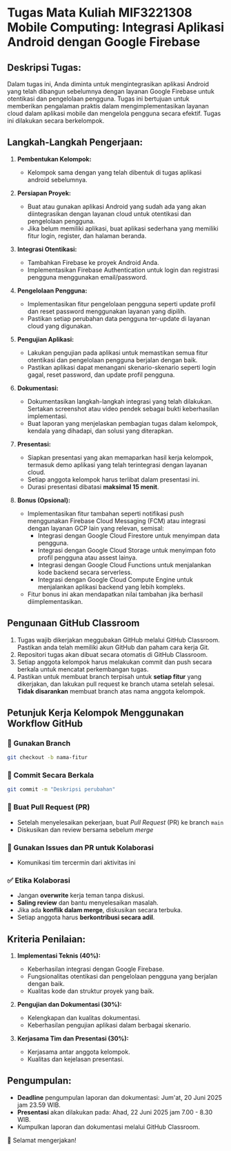 # Tugas Mata Kuliah MIF3221308 Mobile Computing: Integrasi Aplikasi Android dengan Google Firebase

## Deskripsi Tugas:

Dalam tugas ini, Anda diminta untuk mengintegrasikan aplikasi Android yang telah dibangun sebelumnya dengan layanan Google Firebase untuk otentikasi dan pengelolaan pengguna. Tugas ini bertujuan untuk memberikan pengalaman praktis dalam mengimplementasikan layanan cloud dalam aplikasi mobile dan mengelola pengguna secara efektif. Tugas ini dilakukan secara berkelompok.

## Langkah-Langkah Pengerjaan:

1. **Pembentukan Kelompok:**
   - Kelompok sama dengan yang telah dibentuk di tugas aplikasi android sebelumnya.

2. **Persiapan Proyek:**
   - Buat atau gunakan aplikasi Android yang sudah ada yang akan diintegrasikan dengan layanan cloud untuk otentikasi dan pengelolaan pengguna.
   - Jika belum memiliki aplikasi, buat aplikasi sederhana yang memiliki fitur login, register, dan halaman beranda.

3. **Integrasi Otentikasi:**
   - Tambahkan Firebase ke proyek Android Anda.
   - Implementasikan Firebase Authentication untuk login dan registrasi pengguna menggunakan email/password.

4. **Pengelolaan Pengguna:**
   - Implementasikan fitur pengelolaan pengguna seperti update profil dan reset password menggunakan layanan yang dipilih.
   - Pastikan setiap perubahan data pengguna ter-update di layanan cloud yang digunakan.

5. **Pengujian Aplikasi:**
   - Lakukan pengujian pada aplikasi untuk memastikan semua fitur otentikasi dan pengelolaan pengguna berjalan dengan baik.
   - Pastikan aplikasi dapat menangani skenario-skenario seperti login gagal, reset password, dan update profil pengguna.

6. **Dokumentasi:**
   - Dokumentasikan langkah-langkah integrasi yang telah dilakukan. Sertakan screenshot atau video pendek sebagai bukti keberhasilan implementasi.
   - Buat laporan yang menjelaskan pembagian tugas dalam kelompok, kendala yang dihadapi, dan solusi yang diterapkan.

7. **Presentasi:**
   - Siapkan presentasi yang akan memaparkan hasil kerja kelompok, termasuk demo aplikasi yang telah terintegrasi dengan layanan cloud.
   - Setiap anggota kelompok harus terlibat dalam presentasi ini.
   - Durasi presentasi dibatasi **maksimal 15 menit**.

8. **Bonus (Opsional):**
   - Implementasikan fitur tambahan seperti notifikasi push menggunakan Firebase Cloud Messaging (FCM) atau integrasi dengan layanan GCP lain yang relevan, semisal:
     - Integrasi dengan Google Cloud Firestore untuk menyimpan data pengguna.
     - Integrasi dengan Google Cloud Storage untuk menyimpan foto profil pengguna atau assest lainya.
     - Integrasi dengan Google Cloud Functions untuk menjalankan kode backend secara serverless.
     - Integrasi dengan Google Cloud Compute Engine untuk menjalankan aplikasi backend yang lebih kompleks.
   - Fitur bonus ini akan mendapatkan nilai tambahan jika berhasil diimplementasikan.

## Pengunaan GitHub Classroom
1. Tugas wajib dikerjakan meggubakan GitHub melalui GitHub Classroom. Pastikan anda telah memiliki akun GitHub dan paham cara kerja Git.
2. Repositori tugas akan dibuat secara otomatis di GitHub Classroom.
3. Setiap anggota kelompok harus melakukan commit dan push secara berkala untuk mencatat perkembangan tugas.
4. Pastikan untuk membuat branch terpisah untuk **setiap fitur** yang dikerjakan, dan lakukan pull request ke branch utama setelah selesai. **Tidak disarankan** membuat branch atas nama anggota kelompok.

## Petunjuk Kerja Kelompok Menggunakan Workflow GitHub

### 🧵 Gunakan Branch
```bash
git checkout -b nama-fitur
```

### 💾 Commit Secara Berkala
```bash
git commit -m "Deskripsi perubahan"
```

### 🔄 Buat Pull Request (PR)
- Setelah menyelesaikan pekerjaan, buat *Pull Request* (PR) ke branch `main`
- Diskusikan dan review bersama sebelum *merge*

### 💬 Gunakan Issues dan PR untuk Kolaborasi
- Komunikasi tim tercermin dari aktivitas ini

### ✅ Etika Kolaborasi
- Jangan **overwrite** kerja teman tanpa diskusi.
- **Saling review** dan bantu menyelesaikan masalah.
- Jika ada **konflik dalam merge**, diskusikan secara terbuka.
- Setiap anggota harus **berkontribusi secara adil**.

## Kriteria Penilaian:

1. **Implementasi Teknis (40%):**
   - Keberhasilan integrasi dengan Google Firebase.
   - Fungsionalitas otentikasi dan pengelolaan pengguna yang berjalan dengan baik.
   - Kualitas kode dan struktur proyek yang baik.

2. **Pengujian dan Dokumentasi (30%):**
   - Kelengkapan dan kualitas dokumentasi.
   - Keberhasilan pengujian aplikasi dalam berbagai skenario.

3. **Kerjasama Tim dan Presentasi (30%):**
   - Kerjasama antar anggota kelompok.
   - Kualitas dan kejelasan presentasi.


## Pengumpulan:

- **Deadline** pengumpulan laporan dan dokumentasi: Jum'at, 20 Juni 2025 jam 23.59 WIB.
- **Presentasi** akan dilakukan pada: Ahad, 22 Juni 2025 jam 7.00 - 8.30 WIB.
- Kumpulkan laporan dan dokumentasi melalui GitHub Classroom.

🎉 Selamat mengerjakan!